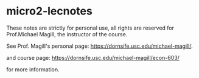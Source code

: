 # micro2-lecnotes

These notes are strictly for personal use, all rights are reserved for Prof.Michael Magill, the instructor of the course.

See Prof. Magill's personal page: https://dornsife.usc.edu/michael-magill/.

and course page: https://dornsife.usc.edu/michael-magill/econ-603/

for more information.
